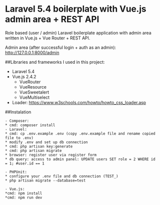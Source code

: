 # Laravel 5.4 boilerplate with Vue.js admin area + REST API

Role based (user / admin) Laravel boilerplate application with admin area written in Vue.js + Vue Router + REST API.

Admin area (after successful login + auth as an admin): http://127.0.0.1:8000/admin

##Libraries and frameworks I used in this project:

- Laravel 5.4
- Vue.js 2.4.2
    - VueRouter
    - VueResource
    - VueSweetalert
    - VueMultiselect
- Loader: https://www.w3schools.com/howto/howto_css_loader.asp

##Instalation

    - Composer:
    * cmd: composer install
    - Laravel:
    * cmd: cp .env.example .env (copy .env.example file and rename copied file to .env)
    * modify .env and set up db connection
    * cmd: php artisan key:generate
    * cmd: php artisan migrate
    * browser: register user via register form
    * db query: access to admin panel: UPDATE users SET role = 2 WHERE id = 1; #user.id == 1
    
    - PHPUnit:
    * configure your .env file and db connection (TEST_)
    * php artisan migrate --database=test
    
    - Vue.js:
    *cmd: npm install
    *cmd: npm run dev
    